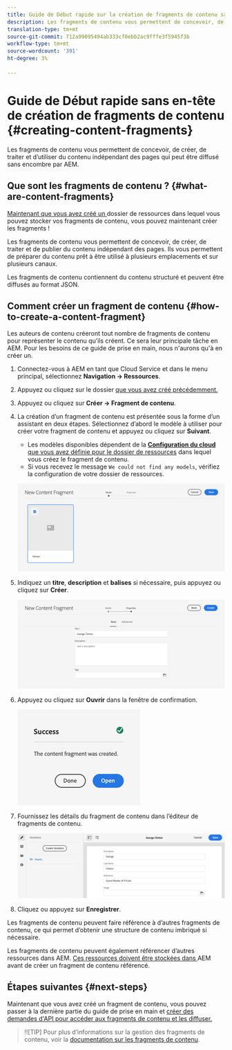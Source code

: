 ```yaml
---
title: Guide de Début rapide sur la création de fragments de contenu sans en-tête
description: Les fragments de contenu vous permettent de concevoir, de créer, de traiter et d’utiliser du contenu indépendant des pages qui peut être diffusé sans encombre par AEM.
translation-type: tm+mt
source-git-commit: 712a99095494ab333cf0ebb2ac9fffe3f5945f3b
workflow-type: tm+mt
source-wordcount: '391'
ht-degree: 3%

---
```



# Guide de Début rapide sans en-tête de création de fragments de contenu {#creating-content-fragments}

Les fragments de contenu vous permettent de concevoir, de créer, de traiter et d’utiliser du contenu indépendant des pages qui peut être diffusé sans encombre par AEM.

## Que sont les fragments de contenu ? {#what-are-content-fragments}

[Maintenant que vous avez créé un ](create-assets-folder.md) dossier de ressources dans lequel vous pouvez stocker vos fragments de contenu, vous pouvez maintenant créer les fragments !

Les fragments de contenu vous permettent de concevoir, de créer, de traiter et de publier du contenu indépendant des pages. Ils vous permettent de préparer du contenu prêt à être utilisé à plusieurs emplacements et sur plusieurs canaux.

Les fragments de contenu contiennent du contenu structuré et peuvent être diffusés au format JSON.

## Comment créer un fragment de contenu {#how-to-create-a-content-fragment}

Les auteurs de contenu créeront tout nombre de fragments de contenu pour représenter le contenu qu’ils créent. Ce sera leur principale tâche en AEM. Pour les besoins de ce guide de prise en main, nous n&#39;aurons qu&#39;à en créer un.

1. Connectez-vous à AEM en tant que Cloud Service et dans le menu principal, sélectionnez **Navigation -> Ressources**.
1. Appuyez ou cliquez sur le dossier [que vous avez créé précédemment.](create-assets-folder.md)
1. Appuyez ou cliquez sur **Créer -> Fragment de contenu**.
1. La création d’un fragment de contenu est présentée sous la forme d’un assistant en deux étapes. Sélectionnez d’abord le modèle à utiliser pour créer votre fragment de contenu et appuyez ou cliquez sur **Suivant**.
   * Les modèles disponibles dépendent de la [**Configuration du cloud** que vous avez définie pour le dossier de ressources](create-assets-folder.md) dans lequel vous créez le fragment de contenu.
   * Si vous recevez le message `We could not find any models`, vérifiez la configuration de votre dossier de ressources.

   ![Sélectionner le modèle de fragment de contenu](../assets/content-fragment-model-select.png)
1. Indiquez un **titre**, **description** et **balises** si nécessaire, puis appuyez ou cliquez sur **Créer**.

   ![Créer un fragment de contenu](../assets/content-fragment-create.png)
1. Appuyez ou cliquez sur **Ouvrir** dans la fenêtre de confirmation.

   ![Confirmation de création du fragment de contenu](../assets/content-fragment-confirmation.png)
1. Fournissez les détails du fragment de contenu dans l’éditeur de fragments de contenu.

   ![Éditeur de fragment de contenu](../assets/content-fragment-edit.png)
1. Cliquez ou appuyez sur **Enregistrer**.

Les fragments de contenu peuvent faire référence à d’autres fragments de contenu, ce qui permet d’obtenir une structure de contenu imbriqué si nécessaire.

Les fragments de contenu peuvent également référencer d’autres ressources dans AEM. [Ces ressources doivent être stockées dans ](/help/assets/manage-digital-assets.md) AEM avant de créer un fragment de contenu référencé.

## Étapes suivantes {#next-steps}

Maintenant que vous avez créé un fragment de contenu, vous pouvez passer à la dernière partie du guide de prise en main et [créer des demandes d&#39;API pour accéder aux fragments de contenu et les diffuser.](create-api-request.md)

>!![TIP]
Pour plus d’informations sur la gestion des fragments de contenu, voir la [documentation sur les fragments de contenu](/help/assets/content-fragments/content-fragments.md).
